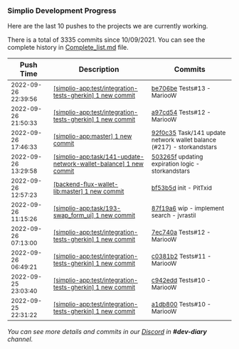 
### Simplio Development Progress

Here are the last 10 pushes to the projects we are currently working.

There is a total of 3335 commits since 10/09/2021. You can see the complete history in
 [Complete_list.md](Complete_list.md) file.

| Push Time | Description | Commits |
| --- | --- | --- |
| <sub>2022-09-26 22:39:56</sub> | <sub>[[simplio-app:test/integration\-tests\-gherkin] 1 new commit](https://github.com/SimplioOfficial/simplio-app/commit/be706be6d8f92444d0e0bc38b0358e9e3e449012)</sub> | <sub>[be706be](https://github.com/SimplioOfficial/simplio-app/commit/be706be6d8f92444d0e0bc38b0358e9e3e449012) Tests#13 - MariooW</sub> |
| <sub>2022-09-26 21:50:33</sub> | <sub>[[simplio-app:test/integration\-tests\-gherkin] 1 new commit](https://github.com/SimplioOfficial/simplio-app/commit/a97cd543acc79159f418eac6e7c68269465eb696)</sub> | <sub>[a97cd54](https://github.com/SimplioOfficial/simplio-app/commit/a97cd543acc79159f418eac6e7c68269465eb696) Tests#12 - MariooW</sub> |
| <sub>2022-09-26 17:46:33</sub> | <sub>[[simplio-app:master] 1 new commit](https://github.com/SimplioOfficial/simplio-app/commit/92f0c35e5826424207d4459566f4a56dde7991d3)</sub> | <sub>[92f0c35](https://github.com/SimplioOfficial/simplio-app/commit/92f0c35e5826424207d4459566f4a56dde7991d3) Task/141 update network wallet balance (#217) - storkandstars</sub> |
| <sub>2022-09-26 13:29:58</sub> | <sub>[[simplio-app:task/141\-update\-network\-wallet\-balance] 1 new commit](https://github.com/SimplioOfficial/simplio-app/commit/503265f486b199b2a2726dd1afc5eaa84d17d369)</sub> | <sub>[503265f](https://github.com/SimplioOfficial/simplio-app/commit/503265f486b199b2a2726dd1afc5eaa84d17d369) updating expiration logic - storkandstars</sub> |
| <sub>2022-09-26 12:57:23</sub> | <sub>[[backend-flux-wallet-lib:master] 1 new commit](https://github.com/SimplioOfficial/backend-flux-wallet-lib/commit/bf53b5d5255bc9cfadee458d15367dac5bcd435a)</sub> | <sub>[bf53b5d](https://github.com/SimplioOfficial/backend-flux-wallet-lib/commit/bf53b5d5255bc9cfadee458d15367dac5bcd435a) init - PitTxid</sub> |
| <sub>2022-09-26 11:15:26</sub> | <sub>[[simplio-app:task/193\-swap\_form\_ui] 1 new commit](https://github.com/SimplioOfficial/simplio-app/commit/87f19a6cfbbc2103abc227f54b2fc35ce68a73d3)</sub> | <sub>[87f19a6](https://github.com/SimplioOfficial/simplio-app/commit/87f19a6cfbbc2103abc227f54b2fc35ce68a73d3) wip - implement search - jvrastil</sub> |
| <sub>2022-09-26 07:13:00</sub> | <sub>[[simplio-app:test/integration\-tests\-gherkin] 1 new commit](https://github.com/SimplioOfficial/simplio-app/commit/7ec740aeea78763c0b098c024d9ea50f9107160f)</sub> | <sub>[7ec740a](https://github.com/SimplioOfficial/simplio-app/commit/7ec740aeea78763c0b098c024d9ea50f9107160f) Tests#12 - MariooW</sub> |
| <sub>2022-09-26 06:49:21</sub> | <sub>[[simplio-app:test/integration\-tests\-gherkin] 1 new commit](https://github.com/SimplioOfficial/simplio-app/commit/c0381b2ea0b415b2c0441dc467256e07fbf745aa)</sub> | <sub>[c0381b2](https://github.com/SimplioOfficial/simplio-app/commit/c0381b2ea0b415b2c0441dc467256e07fbf745aa) Tests#11 - MariooW</sub> |
| <sub>2022-09-25 23:03:40</sub> | <sub>[[simplio-app:test/integration\-tests\-gherkin] 1 new commit](https://github.com/SimplioOfficial/simplio-app/commit/c942edd201d94ab9c3067b63c1e11a90acbbf4f0)</sub> | <sub>[c942edd](https://github.com/SimplioOfficial/simplio-app/commit/c942edd201d94ab9c3067b63c1e11a90acbbf4f0) Tests#10 - MariooW</sub> |
| <sub>2022-09-25 22:31:22</sub> | <sub>[[simplio-app:test/integration\-tests\-gherkin] 1 new commit](https://github.com/SimplioOfficial/simplio-app/commit/a1db800acc278b912ec346e41a23116c581bc1bc)</sub> | <sub>[a1db800](https://github.com/SimplioOfficial/simplio-app/commit/a1db800acc278b912ec346e41a23116c581bc1bc) Tests#10 - MariooW</sub> |

_You can see more details and commits in our [Discord](https://discord.gg/aKhjuwZmdP) in **#dev-diary** channel._
